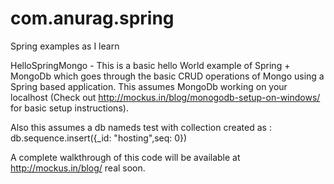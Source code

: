 com.anurag.spring
=================

Spring examples as I learn

HelloSpringMongo -
This is a basic hello World example of Spring + MongoDb which goes through the basic CRUD operations of Mongo using a Spring based application.
This assumes MongoDb working on your localhost (Check out http://mockus.in/blog/monogodb-setup-on-windows/ for basic setup instructions).

Also this assumes a db nameds test with collection created as :
db.sequence.insert({_id: "hosting",seq: 0})

A complete walkthrough of this code will be available at http://mockus.in/blog/ real soon.